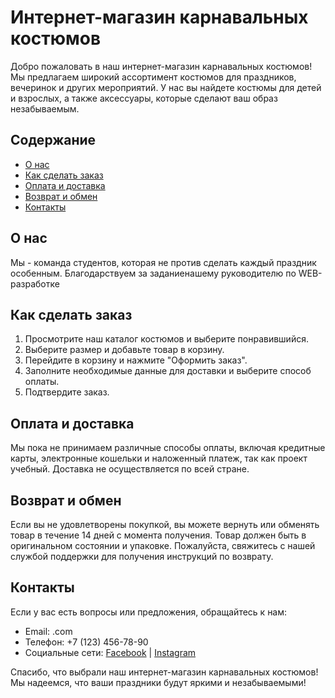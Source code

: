 # Интернет-магазин карнавальных костюмов

Добро пожаловать в наш интернет-магазин карнавальных костюмов! Мы предлагаем широкий ассортимент костюмов для праздников, вечеринок и других мероприятий. У нас вы найдете костюмы для детей и взрослых, а также аксессуары, которые сделают ваш образ незабываемым.

## Содержание

- [О нас](#о-нас)
- [Как сделать заказ](#как-сделать-заказ)
- [Оплата и доставка](#оплата-и-доставка)
- [Возврат и обмен](#возврат-и-обмен)
- [Контакты](#контакты)

## О нас

Мы - команда студентов, которая не против сделать каждый праздник особенным. Благодарствуем за заданиенашему руководителю по WEB-разработке

## Как сделать заказ

1. Просмотрите наш каталог костюмов и выберите понравившийся.
2. Выберите размер и добавьте товар в корзину.
3. Перейдите в корзину и нажмите "Оформить заказ".
4. Заполните необходимые данные для доставки и выберите способ оплаты.
5. Подтвердите заказ.

## Оплата и доставка

Мы пока не принимаем различные способы оплаты, включая кредитные карты, электронные кошельки и наложенный платеж, так как проект учебный. Доставка не осуществляется по всей стране.

## Возврат и обмен

Если вы не удовлетворены покупкой, вы можете вернуть или обменять товар в течение 14 дней с момента получения. Товар должен быть в оригинальном состоянии и упаковке. Пожалуйста, свяжитесь с нашей службой поддержки для получения инструкций по возврату.

## Контакты

Если у вас есть вопросы или предложения, обращайтесь к нам:

- Email: .com
- Телефон: +7 (123) 456-78-90
- Социальные сети: [Facebook](https://facebook.com) | [Instagram](https://instagram.com)

Спасибо, что выбрали наш интернет-магазин карнавальных костюмов! Мы надеемся, что ваши праздники будут яркими и незабываемыми!
